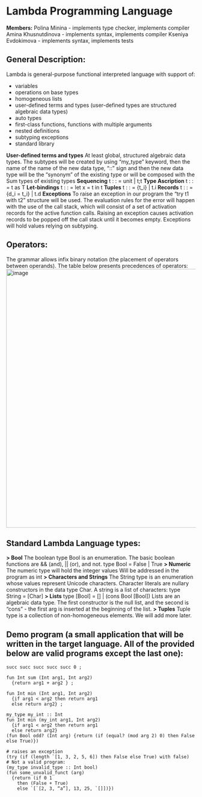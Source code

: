 # Lambda Programming Language
 
**Members:**
Polina Minina - implements type checker, implements compiler
Amina Khusnutdinova - implements syntax, implements compiler
Kseniya Evdokimova - implements syntax, implements tests
 
## General Description:
Lambda is general-purpose functional interpreted language with support of:
- variables
- operations on base types 
- homogeneous lists
- user-defined terms and types (user-defined types are structured algebraic data types)
- auto types
- first-class functions, functions with multiple arguments
- nested definitions 
- subtyping exceptions
- standard library
 
**User-defined terms and types**
At least global, structured algebraic data types. The subtypes will be created by using “my_type” keyword, then the name of the name of the new data type, “::” sign and then the new data type will be the “synonym” of the existing type or will be composed with the Sum types of existing types
**Sequencing**
t : : = unit | t;t
**Type Ascription**
t : : = t as T
**Let-bindings**
t : : = let x = t in t
**Tuples**
t : : = {t_i} | t.i
**Records**
t : : = {d_i = t_i} | t.d
**Exceptions**
To raise an exception in our program the “try t1 with t2” structure will be used. The evaluation rules for the error will happen with the use of the call stack, which will consist of a set of activation records for the active function calls. Raising an exception causes activation records to be popped off the call stack until it becomes empty. Exceptions will hold values relying on subtyping.
 
## Operators:
The grammar allows infix binary notation (the placement of operators between operands). The table below presents precedences of operators:
<img width="686" alt="image" src="https://user-images.githubusercontent.com/69860125/165295850-dd094d89-522f-4dec-a5d7-66c76e8cf757.png">

## Standard Lambda Language types:
**> Bool**
The boolean type Bool is an enumeration. The basic boolean functions are && (and), || (or), and not.
type Bool  =  False | True
**> Numeric**
The numeric type will hold the integer values
Will be addressed in the program as int
**>  Characters and Strings**
The String type is an enumeration whose values represent Unicode characters. Сharacter literals are nullary constructors in the data type Char. A string is a list of characters: 
type  String  =  [Char]
**> Lists**
type  [Bool]  =  [] | (cons Bool [Bool])
Lists are an algebraic data type. 
The first constructor is the null list, and the second is “cons” - the first arg is inserted at the beginning of the list. 
**> Tuples**
Tuple type is a collection of non-homogeneous elements.
We will add more later.

## Demo program (a small application that will be written in the target language. All of the provided below are valid programs except the last one):
```
succ succ succ succ succ 0 ;

fun Int sum (Int arg1, Int arg2) 
  {return arg1 + arg2 } ;

fun Int min (Int arg1, Int arg2) 
  {if arg1 < arg2 then return arg1
  else return arg2} ;

my_type my_int :: Int
fun Int min (my_int arg1, Int arg2) 
  {if arg1 < arg2 then return arg1
  else return arg2}
(fun Bool odd? (Int arg) {return (if (equal? (mod arg 2) 0) then False else True)})

# raises an exception
(try (if (length `[1, 3, 2, 5, 6]) then False else True) with false)
# Not a valid program:
(my_type invalid_type :: Int bool)
(fun some_unvalid_funct (arg) 
  {return (if 0 1 
    then (False + True) 
    else `[`[2, 3, “a”], 13, 25, `[]])})
```

